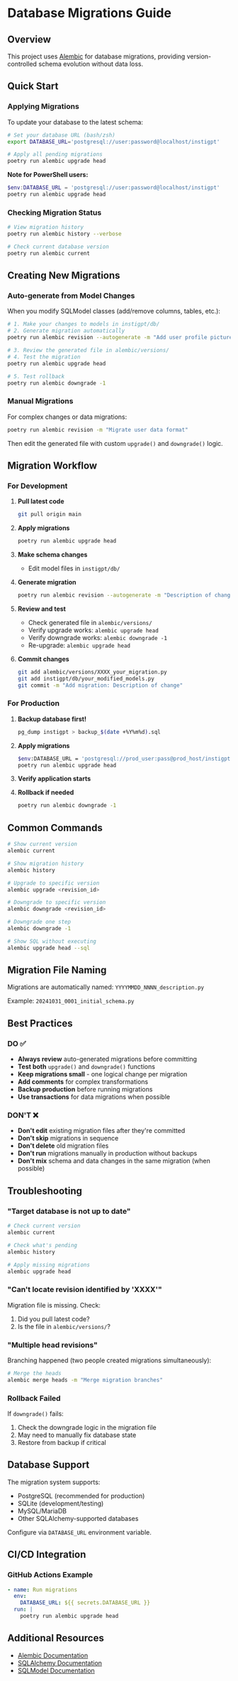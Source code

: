 # Database Migrations Guide

## Overview

This project uses [Alembic](https://alembic.sqlalchemy.org/) for database migrations, providing version-controlled schema evolution without data loss.

## Quick Start

### Applying Migrations

To update your database to the latest schema:

```bash
# Set your database URL (bash/zsh)
export DATABASE_URL='postgresql://user:password@localhost/instigpt'

# Apply all pending migrations
poetry run alembic upgrade head
```

**Note for PowerShell users:**
```powershell
$env:DATABASE_URL = 'postgresql://user:password@localhost/instigpt'
poetry run alembic upgrade head
```

### Checking Migration Status

```bash
# View migration history
poetry run alembic history --verbose

# Check current database version
poetry run alembic current
```

## Creating New Migrations

### Auto-generate from Model Changes

When you modify SQLModel classes (add/remove columns, tables, etc.):

```bash
# 1. Make your changes to models in instigpt/db/
# 2. Generate migration automatically
poetry run alembic revision --autogenerate -m "Add user profile picture column"

# 3. Review the generated file in alembic/versions/
# 4. Test the migration
poetry run alembic upgrade head

# 5. Test rollback
poetry run alembic downgrade -1
```

### Manual Migrations

For complex changes or data migrations:

```bash
poetry run alembic revision -m "Migrate user data format"
```

Then edit the generated file with custom `upgrade()` and `downgrade()` logic.

## Migration Workflow

### For Development

1. **Pull latest code**
   ```bash
   git pull origin main
   ```

2. **Apply migrations**
   ```bash
   poetry run alembic upgrade head
   ```

3. **Make schema changes**
   - Edit model files in `instigpt/db/`

4. **Generate migration**
   ```bash
   poetry run alembic revision --autogenerate -m "Description of change"
   ```

5. **Review and test**
   - Check generated file in `alembic/versions/`
   - Verify upgrade works: `alembic upgrade head`
   - Verify downgrade works: `alembic downgrade -1`
   - Re-upgrade: `alembic upgrade head`

6. **Commit changes**
   ```bash
   git add alembic/versions/XXXX_your_migration.py
   git add instigpt/db/your_modified_models.py
   git commit -m "Add migration: Description of change"
   ```

### For Production

1. **Backup database first!**
   ```bash
   pg_dump instigpt > backup_$(date +%Y%m%d).sql
   ```

2. **Apply migrations**
   ```bash
   $env:DATABASE_URL = 'postgresql://prod_user:pass@prod_host/instigpt'
   poetry run alembic upgrade head
   ```

3. **Verify application starts**

4. **Rollback if needed**
   ```bash
   poetry run alembic downgrade -1
   ```

## Common Commands

```bash
# Show current version
alembic current

# Show migration history
alembic history

# Upgrade to specific version
alembic upgrade <revision_id>

# Downgrade to specific version
alembic downgrade <revision_id>

# Downgrade one step
alembic downgrade -1

# Show SQL without executing
alembic upgrade head --sql
```

## Migration File Naming

Migrations are automatically named: `YYYYMMDD_NNNN_description.py`

Example: `20241031_0001_initial_schema.py`

## Best Practices

### DO ✅

- **Always review** auto-generated migrations before committing
- **Test both** `upgrade()` and `downgrade()` functions
- **Keep migrations small** - one logical change per migration
- **Add comments** for complex transformations
- **Backup production** before running migrations
- **Use transactions** for data migrations when possible

### DON'T ❌

- **Don't edit** existing migration files after they're committed
- **Don't skip** migrations in sequence
- **Don't delete** old migration files
- **Don't run** migrations manually in production without backups
- **Don't mix** schema and data changes in the same migration (when possible)

## Troubleshooting

### "Target database is not up to date"

```bash
# Check current version
alembic current

# Check what's pending
alembic history

# Apply missing migrations
alembic upgrade head
```

### "Can't locate revision identified by 'XXXX'"

Migration file is missing. Check:
1. Did you pull latest code?
2. Is the file in `alembic/versions/`?

### "Multiple head revisions"

Branching happened (two people created migrations simultaneously):

```bash
# Merge the heads
alembic merge heads -m "Merge migration branches"
```

### Rollback Failed

If `downgrade()` fails:
1. Check the downgrade logic in the migration file
2. May need to manually fix database state
3. Restore from backup if critical

## Database Support

The migration system supports:
- PostgreSQL (recommended for production)
- SQLite (development/testing)
- MySQL/MariaDB
- Other SQLAlchemy-supported databases

Configure via `DATABASE_URL` environment variable.

## CI/CD Integration

### GitHub Actions Example

```yaml
- name: Run migrations
  env:
    DATABASE_URL: ${{ secrets.DATABASE_URL }}
  run: |
    poetry run alembic upgrade head
```

## Additional Resources

- [Alembic Documentation](https://alembic.sqlalchemy.org/)
- [SQLAlchemy Documentation](https://docs.sqlalchemy.org/)
- [SQLModel Documentation](https://sqlmodel.tiangolo.com/)

